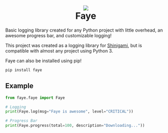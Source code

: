 <h1 align="center">
    <img src="https://raw.githubusercontent.com/shinigamilib/faye/main/.github/assets/faye_logo.jpg" />
    <br />
    Faye
</h1>

Basic logging library created for any Python project with little overhead, an awesome progress bar, and customizable logging!

This project was created as a logging library for [Shinigami](https://github.com/shinigamilib/shinigami-py), but is compatible with almost any project using Python 3.

Faye can also be installed using pip!
```bash
pip install faye
```

## Example
```python
from faye.faye import Faye

# Logging
print(Faye.log(msg="Faye is awesome", level="CRITICAL"))

# Progress Bar
print(Faye.progress(total=100, description="Downloading..."))
```